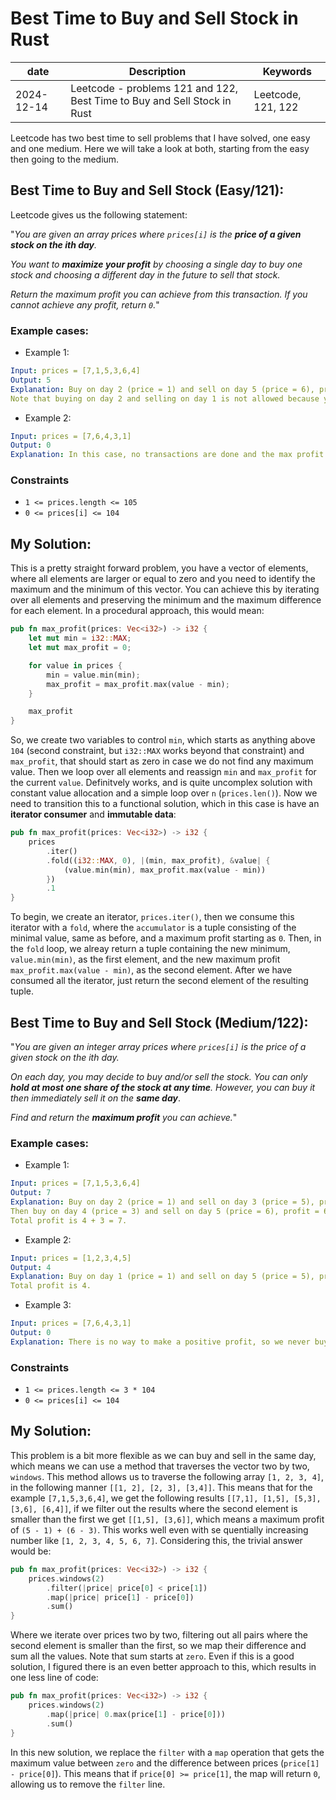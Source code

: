 #  Best Time to Buy and Sell Stock in Rust

|date | Description | Keywords |
|--------- |------------------------------------------------------------------------- |----------------- |
|2024-12-14| Leetcode - problems 121 and 122, Best Time to Buy and Sell Stock in Rust |Leetcode, 121, 122|


Leetcode has two best time to sell problems that I have solved, one easy and one medium. Here we will take a look at both, starting from the easy then going to the medium.

##  Best Time to Buy and Sell Stock (Easy/121):

Leetcode gives us the following statement:

"_You are given an array prices where `prices[i]` is the **price of a given stock on the ith day**._

_You want to **maximize your profit** by choosing a single day to buy one stock and choosing a different day in the future to sell that stock._

_Return the maximum profit you can achieve from this transaction. If you cannot achieve any profit, return `0`._"

### Example cases:

* Example 1:

```yaml
Input: prices = [7,1,5,3,6,4]
Output: 5
Explanation: Buy on day 2 (price = 1) and sell on day 5 (price = 6), profit = 6-1 = 5.
Note that buying on day 2 and selling on day 1 is not allowed because you must buy before you sell.
```

* Example 2:

```yaml
Input: prices = [7,6,4,3,1]
Output: 0
Explanation: In this case, no transactions are done and the max profit = 0.
```

### Constraints

* `1 <= prices.length <= 105`
* `0 <= prices[i] <= 104`

## My Solution:

This is a pretty straight forward problem, you have a vector of elements, where all elements are larger or equal to zero and you need to identify the maximum and the minimum of this vector. You can achieve this by iterating over all elements and preserving the minimum and the maximum difference for each element. In a procedural approach, this would mean:

```rust
pub fn max_profit(prices: Vec<i32>) -> i32 {
    let mut min = i32::MAX;
    let mut max_profit = 0;

    for value in prices {
        min = value.min(min);
        max_profit = max_profit.max(value - min);
    }

    max_profit
}
```

So, we create two variables to control `min`, which starts as anything above `104` (second constraint, but `i32::MAX` works beyond that constraint) and `max_profit`, that should start as zero in case we do not find any maximum value. Then we loop over all elements and reassign `min` and `max_profit` for the current `value`. Definitvely works, and is quite uncomplex solution with constant value allocation and a simple loop over `n` (`prices.len()`). Now we need to transition this to a functional solution, which in this case is have an **iterator consumer** and **immutable data**:

```rust
pub fn max_profit(prices: Vec<i32>) -> i32 {
    prices
        .iter()
        .fold((i32::MAX, 0), |(min, max_profit), &value| {
            (value.min(min), max_profit.max(value - min))
        })
        .1
}
```


To begin, we create an iterator, `prices.iter()`, then we consume this iterator with a `fold`, where the `accumulator` is a tuple consisting of the minimal value, same as before, and a maximum profit starting as `0`. Then, in the `fold` loop, we alreay return a tuple containing the new minimum, `value.min(min)`, as the first element, and the new maximum profit `max_profit.max(value - min)`, as the second element. After we have consumed all the iterator, just return the second element of the resulting tuple.

##  Best Time to Buy and Sell Stock (Medium/122):

"_You are given an integer array prices where `prices[i]` is the price of a given stock on the ith day._

_On each day, you may decide to buy and/or sell the stock. You can only **hold at most one share of the stock at any time**. However, you can buy it then immediately sell it on the **same day**_.

_Find and return the **maximum profit** you can achieve._"

### Example cases:

* Example 1:

```yaml
Input: prices = [7,1,5,3,6,4]
Output: 7
Explanation: Buy on day 2 (price = 1) and sell on day 3 (price = 5), profit = 5-1 = 4.
Then buy on day 4 (price = 3) and sell on day 5 (price = 6), profit = 6-3 = 3.
Total profit is 4 + 3 = 7.
```

* Example 2:

```yaml
Input: prices = [1,2,3,4,5]
Output: 4
Explanation: Buy on day 1 (price = 1) and sell on day 5 (price = 5), profit = 5-1 = 4.
Total profit is 4.
```


* Example 3:

```yaml
Input: prices = [7,6,4,3,1]
Output: 0
Explanation: There is no way to make a positive profit, so we never buy the stock to achieve the maximum profit of 0.
```

### Constraints

* `1 <= prices.length <= 3 * 104`
* `0 <= prices[i] <= 104`

## My Solution:

This problem is a bit more flexible as we can buy and sell in the same day, which means we can use a method that traverses the vector two by two, `windows`. This method allows us to traverse the following array `[1, 2, 3, 4]`, in the following manner `[[1, 2], [2, 3], [3,4]]`. This means that for the example `[7,1,5,3,6,4]`, we get the following results `[[7,1], [1,5], [5,3], [3,6], [6,4]]`, if we filter out the results where the second element is smaller than the first we get `[[1,5], [3,6]]`, which means a maximum profit of `(5 - 1) + (6 - 3)`. This works well even with se quentially increasing number like `[1, 2, 3, 4, 5, 6, 7]`. Considering this, the trivial answer would be:


```rust
pub fn max_profit(prices: Vec<i32>) -> i32 {
    prices.windows(2)
        .filter(|price| price[0] < price[1])
        .map(|price| price[1] - price[0])
        .sum()
}
```

Where we iterate over prices two by two, filtering out all pairs where the second element is smaller than the first, so we map their difference and sum all the values. Note that sum starts at `zero`. Even if this is a good solution, I figured there is an even better approach to this, which results in one less line of code:

```rust
pub fn max_profit(prices: Vec<i32>) -> i32 {
    prices.windows(2)
        .map(|price| 0.max(price[1] - price[0]))
        .sum()
}
```

In this new solution, we replace the `filter` with a `map` operation that gets the maximum value between `zero` and the difference between prices (`price[1] - price[0]`). This means that if `price[0] >= price[1]`, the map will return `0`, allowing us to remove the `filter` line.